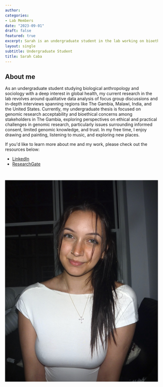 ```yaml
---
author: 
categories:
- Lab Members
date: "2023-09-01"
draft: false
featured: true
excerpt: Sarah is an undergraduate student in the lab working on bioethics and helping with qualitative data analysis
layout: single
subtitle: Undergraduate Student
title: Sarah Caba
---
```


## About me 

As an undergraduate student studying biological anthropology and sociology with a deep interest in global health, my current research in the lab revolves around qualitative data analysis of focus group discussions and in-depth interviews spanning regions like The Gambia, Malawi, India, and the United States. Currently, my undergraduate thesis is focused on genomic research acceptability and bioethical concerns among stakeholders in The Gambia, exploring perspectives on ethical and practical challenges in genomic research, particularly issues surrounding informed consent, limited genomic knowledge, and trust. In my free time, I enjoy drawing and painting, listening to music, and exploring new places.


If you'd like to learn more about me and my work, please check out the resources below:

  + [LinkedIn](www.linkedin.com/in/sarah-caba)
  + [ResearchGate](https://www.researchgate.net/profile/Sarah-Caba)


<br>

![](featured.jpg)



